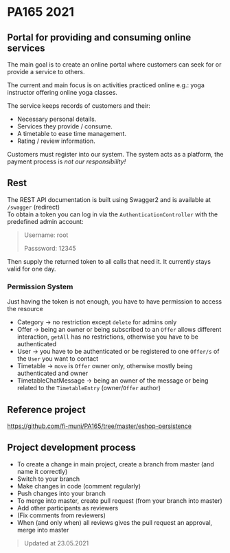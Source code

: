 # PA165 2021

## Portal for providing and consuming online services

The main goal is to create an online portal where customers can seek for or provide a service to others.

The current and main focus is on activities practiced online e.g.: yoga instructor offering online yoga classes.

The service keeps records of customers and their:

- Necessary personal details.
- Services they provide / consume.
- A timetable to ease time management.
- Rating / review information.

Customers must register into our system.
The system acts as a platform, the payment process is *not our responsibility!*

## Rest

The REST API documentation is built using Swagger2 and is available at `/swagger` (redirect)\
To obtain a token you can log in via the `AuthenticationController` with the predefined admin account:
> Username: root
> 
> Passsword: 12345

Then supply the returned token to all calls that need it. It currently stays valid for one day.

### Permission System

Just having the token is not enough, you have to have permission to access the resource
- Category -> no restriction except `delete` for admins only
- Offer -> being an owner or being subscribed to an `Offer` allows different interaction, `getAll` has no restrictions,
  otherwise you have to be authenticated
- User -> you have to be authenticated or be registered to one `Offer/s` of the `User` you want to contact
- Timetable -> `move` is `Offer` owner only, otherwise mostly being authenticated and owner
- TimetableChatMessage -> being an owner of the message or being related to the `TimetableEntry` (owner/`Offer` author)

## Reference project
https://github.com/fi-muni/PA165/tree/master/eshop-persistence

## Project development process
 - To create a change in main project, create a branch from master (and name it correctly)
 - Switch to your branch
 - Make changes in code (comment regularly)
 - Push changes into your branch
 - To merge into master, create pull request (from your branch into master)
 - Add other participants as reviewers 
 - (Fix comments from reviewers)
 - When (and only when) all reviews gives the pull request an approval, merge into master

> Updated at 23.05.2021

